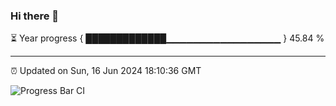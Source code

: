 ### Hi there 👋

⏳ Year progress { █████████████▁▁▁▁▁▁▁▁▁▁▁▁▁▁▁▁▁ } 45.84 %

---

⏰ Updated on Sun, 16 Jun 2024 18:10:36 GMT

![Progress Bar CI](https://github.com/Shyam-Makwana/GitHub-Actions-Demo/workflows/Progress%20Bar%20CI/badge.svg)
